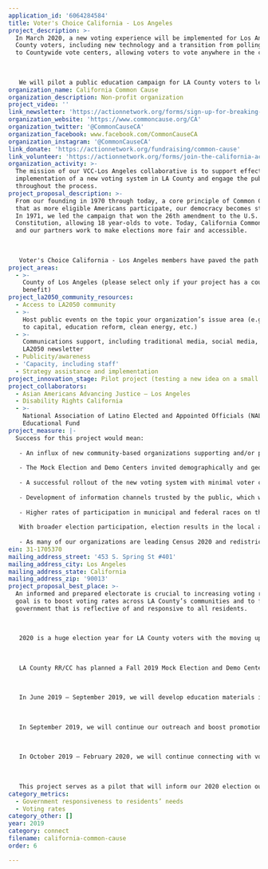 ```yaml
---
application_id: '6064284584'
title: Voter's Choice California - Los Angeles
project_description: >-
  In March 2020, a new voting experience will be implemented for Los Angeles
  County voters, including new technology and a transition from polling places
  to Countywide vote centers, allowing voters to vote anywhere in the county. 
   
   
   
   We will pilot a public education campaign for LA County voters to learn about and experience the new voting system through the Fall 2019 Mock Election. We will also collect feedback from voters to help ensure a seamless rollout of the new voting experience.
organization_name: California Common Cause
organization_description: Non-profit organization
project_video: ''
link_newsletter: 'https://actionnetwork.org/forms/sign-up-for-breaking-news-and-updates'
organization_website: 'https://www.commoncause.org/CA'
organization_twitter: '@CommonCauseCA'
organization_facebook: www.facebook.com/CommonCauseCA
organization_instagram: '@CommonCauseCA'
link_donate: 'https://actionnetwork.org/fundraising/common-cause'
link_volunteer: 'https://actionnetwork.org/forms/join-the-california-action-team'
organization_activity: >-
  The mission of our VCC-Los Angeles collaborative is to support effective
  implementation of a new voting system in LA County and engage the public
  throughout the process.
project_proposal_description: >-
  From our founding in 1970 through today, a core principle of Common Cause is
  that as more eligible Americans participate, our democracy becomes stronger.
  In 1971, we led the campaign that won the 26th amendment to the U.S.
  Constitution, allowing 18 year-olds to vote. Today, California Common Cause
  and our partners work to make elections more fair and accessible. 
   
   
   
   Voter's Choice California - Los Angeles members have paved the path for increased youth participation, expanded voting rights, and flexible voting systems that meet the needs of all voters. Voter's Choice California - Los Angeles membership includes ACLU of California, Asian Americans Advancing Justice — Los Angeles, California Calls, California Common Cause, Coalition of Humane Immigrant Rights Los Angeles (CHIRLA), Disability Rights California, Future of California Elections, National Association of Latino Elected and Appointed Officials (NALEO) Educational Fund, Rock the Vote, and United Cerebral Palsy of Los Angeles County.
project_areas:
  - >-
    County of Los Angeles (please select only if your project has a countywide
    benefit)
project_la2050_community_resources:
  - Access to LA2050 community
  - >-
    Host public events on the topic your organization’s issue area (e.g. access
    to capital, education reform, clean energy, etc.) 
  - >-
    Communications support, including traditional media, social media, and
    LA2050 newsletter
  - Publicity/awareness
  - 'Capacity, including staff'
  - Strategy assistance and implementation
project_innovation_stage: Pilot project (testing a new idea on a small scale to prove feasibility)
project_collaborators:
  - Asian Americans Advancing Justice — Los Angeles
  - Disability Rights California
  - >-
    National Association of Latino Elected and Appointed Officials (NALEO)
    Educational Fund
project_measure: |-
  Success for this project would mean:
   
   - An influx of new community-based organizations supporting and/or partnering on the new voting system implementation project. These community-based organizations would be representative of Los Angeles County's demographic and geographic diversity.
   
   - The Mock Election and Demo Centers invited demographically and geographically representative participation.
   
   - A successful rollout of the new voting system with minimal voter confusion and high voter participation and confidence, accessibility, and satisfaction in the system. Our organizations are all involved in operating voter hotlines and poll monitoring programs during elections. Our call volume, feedback from the hotline, and reports from the field will be a strong measure of the success of our outreach campaign.
   
   - Development of information channels trusted by the public, which we will also use to distribute critical information about the 2020 elections. 
   
   - Higher rates of participation in municipal and federal races on the 2020 ballot. 
   
   With broader election participation, election results in the local and federal will be more reflective of the population’s values. This leads to a more satisfied electorate, who is confident in their political system and more likely to continue showing up to vote.
   
   - As many of our organizations are leading Census 2020 and redistricting work, the partnerships we build in this project will pave the path for strengthened relationships leading into this next cycle of work.
ein: 31-1705370
mailing_address_street: '453 S. Spring St #401'
mailing_address_city: Los Angeles
mailing_address_state: California
mailing_address_zip: '90013'
project_proposal_best_place: >-
  An informed and prepared electorate is crucial to increasing voting rates. Our
  goal is to boost voting rates across LA County’s communities and to foster a
  government that is reflective of and responsive to all residents.
   
   
   
   2020 is a huge election year for LA County voters with the moving up of the presidential primary date and the implementation of a new voting system. For the first time, many voters will also be voting on a range of races, including who should serve on City Council and who the presidential nominee should be, all on the same ballot. A robust and inclusive voter outreach plan is critical to ensure that the reforms successfully increase voter participation. By connecting with voters about the changes early and promoting broad participation in hands-on learning events, we will ensure that voters are prepared and excited to cast their ballots with a new voting system in 2020.
   
   
   
   LA County RR/CC has planned a Fall 2019 Mock Election and Demo Centers to promote public awareness of the new voting system. This will be the first opportunity for the public to experience the new voting system firsthand before voting in a real election. The first piece of our proposal is to educate voters about the changes and expand voter participation in the Mock Election and Demo Centers. The second piece is to collect feedback from voters on their experiences participating in the Mock Election.
   
   
   
   In June 2019 — September 2019, we will develop education materials including fact sheets and graphics on the changes, including translated materials. These materials will be distributed through online platforms including our central resource hub at voterschoice.org. We will conduct outreach with a focus on engaging organizations that work with language minority groups, low income communities, geographically isolated communities, and voters with disabilities. We will focus on communities who have been traditionally been underrepresented and whose early engagement would improve their voting rates in 2020.
   
   
   
   In September 2019, we will continue our outreach and boost promotion efforts to encourage public participation in the Fall 2019 Mock Election. During this time, we will connect with voters to get their feedback on their experience, including their thoughts on the changes, the location, and the voting process. We will also visit Mock Election sites to observe voters.
   
   
   
   In October 2019 — February 2020, we will continue connecting with voters on their voting experience to compile feedback and document any issues to improve the future voting experience. We will also reach out to Demo Center visitors to hear their feedback. 
   
   
   
   This project serves as a pilot that will inform our 2020 election outreach work and will prepare our communities to make their voices heard in the elections. Through this work, we can ensure that voters feel confident and prepared to cast their ballots in the 2020 elections.
category_metrics:
  - Government responsiveness to residents’ needs
  - Voting rates
category_other: []
year: 2019
category: connect
filename: california-common-cause
order: 6

---
```

